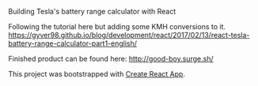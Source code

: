 Building Tesla's battery range calculator with React

Following the tutorial here but adding some KMH conversions to it.
https://gyver98.github.io/blog/development/react/2017/02/13/react-tesla-battery-range-calculator-part1-english/

Finished product can be found here:
http://good-boy.surge.sh/

This project was bootstrapped with [Create React App](https://github.com/facebookincubator/create-react-app).
